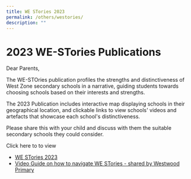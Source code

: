 ```yaml
---
title: WE STories 2023
permalink: /others/westories/
description: ""
---
```

# 2023 WE-STories Publications

Dear Parents, 

The WE-STOries publication profiles the strengths and distinctiveness of West Zone secondary schools in a narrative, guiding students towards choosing schools based on their interests and strengths. 

The 2023 Publication includes interactive map displaying schools in their geographical location, and clickable links to view schools' videos and artefacts that showcase each school's distinctiveness. 

Please share this with your child and discuss with them the suitable secondary schools they could consider. 

Click here to to view
* <a target="_blank" href="https://go.gov.sg/westories-official"> WE STories 2023 </a>
* <a target="_blank" href="https://drive.google.com/file/d/1I5bXtNZahXvd4YibQJj-Mo2JSAjdgRIu/view"> Video Guide on how to navigate WE STories - shared by Westwood Primary </a>